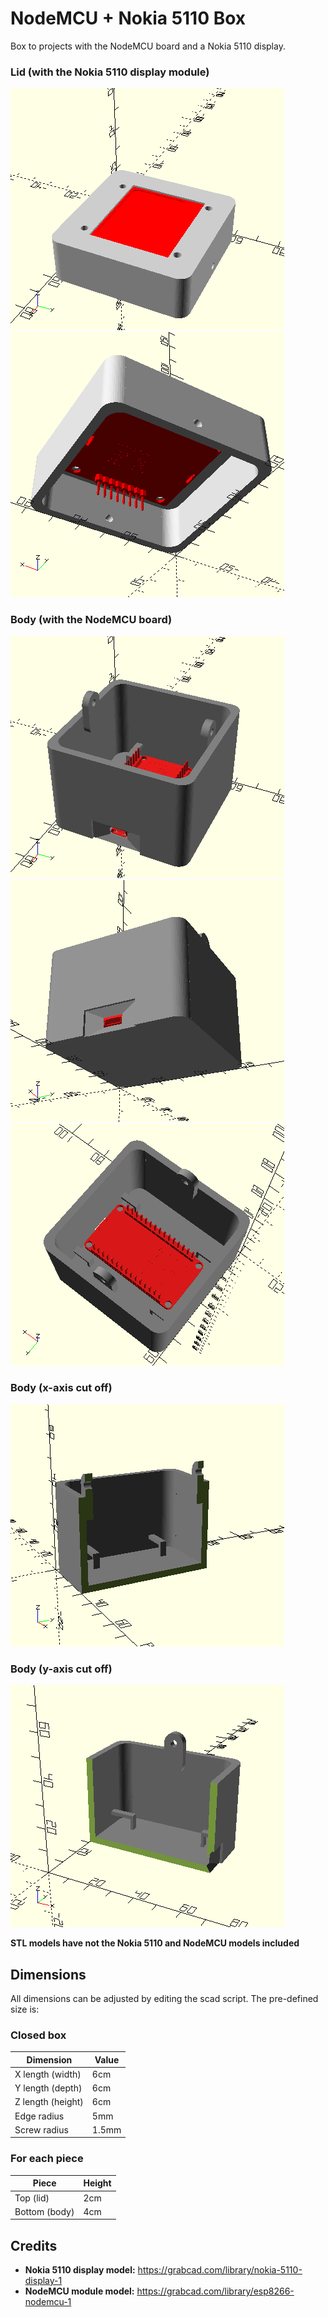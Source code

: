 # NodeMCU + Nokia 5110 Box
Box to projects with the NodeMCU board and a Nokia 5110 display.

### Lid (with the Nokia 5110 display module)
![lidpic0](lid_pic0.png)
![lidpic1](lid_pic1.png)

### Body (with the NodeMCU board)
![bodypic0](body_pic0.png)
![bodypic1](body_pic1.png)
![bodypic2](body_pic2.png)

### Body (x-axis cut off)
![bodyxcutoff](body_pic_cutoff_x.png)

### Body (y-axis cut off)
![bodyxcutoff](body_pic_cutoff_y.png)

**STL models have not the Nokia 5110 and NodeMCU models included**
## Dimensions
All dimensions can be adjusted by editing the scad script.
The pre-defined size is:

### Closed box
|Dimension|Value|
|---------|-----|
|X length (width)| 6cm |
|Y length (depth)| 6cm |
|Z length (height)| 6cm |
|Edge radius| 5mm |
|Screw radius| 1.5mm |

### For each piece
|Piece|Height|
|-----|------|
|Top (lid)| 2cm |
|Bottom (body)| 4cm |

## Credits
* **Nokia 5110 display model:** https://grabcad.com/library/nokia-5110-display-1
* **NodeMCU module model:** https://grabcad.com/library/esp8266-nodemcu-1
